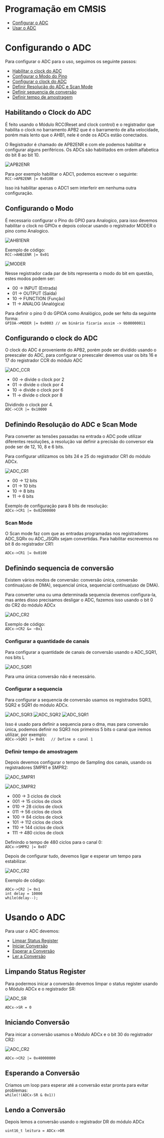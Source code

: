 # Programação em CMSIS

- [Configurar o ADC](#Configurando-o-ADC)
- [Usar o ADC](#Usando-o-ADC)

# Configurando o ADC

Para configurar o ADC para o uso, seguimos os seguinte passos:

- [Habilitar o clock do ADC](#Habilitando-o-Clock-do-ADC)
- [Configurar o Modo do Pino](#Configurando-o-Modo) 
- [Configurar o clock do ADC](#Configurando-o-clock-do-ADC) 
- [Definir Resolução do ADC e Scan Mode](#Definindo-Resolução-do-ADC-e-Scan-Mode)
- [Definir sequencia de conversão](#Definindo-sequencia-de-conversão)
- [Definir tempo de amostragem](#Definir-tempo-de-amostragem)

## Habilitando o Clock do ADC

É feito usando o Módulo RCC(Reset and clock control) e o registrador que habilita o clock
no barramento APB2 que é o barramento de alta velocidade, porém mais lento que o AHB1, nele
é onde os ADCs estão conectados.

O Registrador é chamado de APB2ENR e com ele podemos habilitar e configurar alguns periféricos.
Os ADCs são habilitados em ordem alfabetica do bit 8 ao bit 10.

![APB2ENR](../imagens/APB2ENR.PNG)

Para por exemplo habilitar o ADC1, podemos escrever o seguinte:  
`RCC->APB2ENR |= 0x0100`

Isso irá habilitar apenas o ADC1 sem interferir em nenhuma outra configuração.

## Configurando o Modo

É necessario configurar o Pino do GPIO para Analogico, para isso devemos habilitar
o clock no GPIOx e depois colocar usando o registrador MODER o pino como Analogico.

![AHB1ENR](../imagens/HB1ENR.PNG)

Exemplo de código:  
`RCC->AHB1ENR |= 0x01`

![MODER](../imagens/MODER.PNG)

Nesse registrador cada par de bits representa o modo do bit em questão, estes modos
podem ser:

- 00 -> INPUT (Entrada)
- 01 -> OUTPUT (Saída)
- 10 -> FUNCTION (Função)
- 11 -> ANALOG (Analógica)

Para definir o pino 0 do GPIOA como Analógico, pode ser feito da seguinte forma:  
`GPIOA->MODER |= 0x0003 // em binário ficaria assim -> 0b00000011`

## Configurando o clock do ADC

O clock do ADC é proveniente do APB2, porém pode ser dividido usando o preescaler
do ADC, para configurar o preescaler devemos usar os bits 16 e 17 do registrador CCR do módulo ADC

![ADC_CCR](../imagens/ADC_CCR.png)

- 00 -> divide o clock por 2
- 01 -> divide o clock por 4
- 10 -> divide o clock por 6
- 11 -> divide o clock por 8
  
Dividindo o clock por 4.  
`ADC->CCR |= 0x10000`

## Definindo Resolução do ADC e Scan Mode

Para converter as tensões passadas na entrada o ADC pode utilizar
diferentes resoluções, a resolução vai definir a precisão do conversor
ela pode ser de 12, 10, 8 e 6 bits.

Para configurar utilizamos os bits 24 e 25 do registrador CR1 do módulo
ADCx.


![ADC_CR1](../imagens/ADC_CR1.PNG)

- 00 -> 12 bits
- 01 -> 10 bits
- 10 -> 8 bits
- 11 -> 6 bits

Exemplo de configuração para 8 bits de resolução:  
`ADCx->CR1 |= 0x02000000`

### Scan Mode

O Scan mode faz com que as entradas programadas nos registradores ADC_SQRx ou ADC_JSQRx sejam
convertidas. Para habilitar escrevemos no bit 8 do registrador CR1:

`ADCx->CR1 |= 0x0100`

## Definindo sequencia de conversão

Existem vários modos de conversão: conversão única, conversão contínua(uso de DMA), sequencial única,
sequencial contínua(uso de DMA).

Para converter uma ou uma determinada sequencia devemos configura-la, mas antes disso
precisamos desligar o ADC, fazemos isso usando o bit 0 do CR2 do módulo ADCx

![ADC_CR2](../imagens/ADC_CR2.PNG)

Exemplo de código:  
`ADCx->CR2 &= ~0x1`

### Configurar a quantidade de canais 

Para configurar a quantidade de canais de conversão usando o ADC_SQR1, nos bits L  

![ADC_SQR1](../imagens/ADC_SQR1.PNG)

Para uma única conversão não é necessário.

### Configurar a sequencia

Para configurar a sequencia de conversão usamos os registrados SQR3, SQR2 e SQR1 do
módulo ADCx.

![ADC_SQR3](../imagens/ADC_SQR3.PNG)
![ADC_SQR2](../imagens/ADC_SQR2.PNG)
![ADC_SQR1](../imagens/ADC_SQR1.PNG)

Isso é usado para definir a sequencia para o dma, mas para conversão única, podemos
definir no SQR3 nos primeiros 5 bits o canal que iremos utilizar, por exemplo:  
`ADCx->SQR3 |= 0x01   // Define o canal 1`

### Definir tempo de amostragem

Depois devemos configurar o tempo de Sampling dos canais, usando os registradores
SMPR1 e SMPR2:

![ADC_SMPR1](../imagens/ADC_SMPR1.png)

![ADC_SMPR2](../imagens/ADC_SMPR2.png)

- 000 -> 3 ciclos de clock
- 001 -> 15 ciclos de clock
- 010 -> 28 ciclos de clock
- 011 -> 56 ciclos de clock
- 100 -> 84 ciclos de clock
- 101 -> 112 ciclos de clock
- 110 -> 144 ciclos de clock
- 111 -> 480 ciclos de clock

Definindo o tempo de 480 ciclos para o canal 0:  
`ADCx->SMPR2 |= 0x07`

Depois de configurar tudo, devemos ligar e esperar um tempo para estabilizar.

![ADC_CR2](../imagens/ADC_CR2.PNG)

Exemplo de código:  

    ADCx->CR2 |= 0x1
    int delay = 10000
    while(delay--);


# Usando o ADC

Para usar o ADC devemos:  

- [Limpar Status Register](#Limpando-Status-Register)
- [Iniciar Conversão](#Iniciando-Conversão)
- [Esperar a Conversão](#Esperando-a-Conversão)
- [Ler a Conversão](#Lendo-a-Conversão)

## Limpando Status Register

Para podermos inicar a conversão devemos limpar o status register usando o 
Módulo ADCx e o registrador SR:

![ADC_SR](../imagens/ADC_SR.PNG)

`ADCx->SR = 0`

## Iniciando Conversão

Para inicar a conversão usamos o Módulo ADCx e o bit 30 do registrador CR2:

![ADC_CR2](../imagens/ADC_CR2.PNG)

`ADCx->CR2 |= 0x40000000`

## Esperando a Conversão

Criamos um loop para esperar até a conversão estar pronta para evitar problemas:  
`while(!(ADCx-SR & 0x1))`

## Lendo a Conversão

Depois lemos a conversão usando o registrador DR do módulo ADCx

`uint16_t leitura = ADCx->DR`
